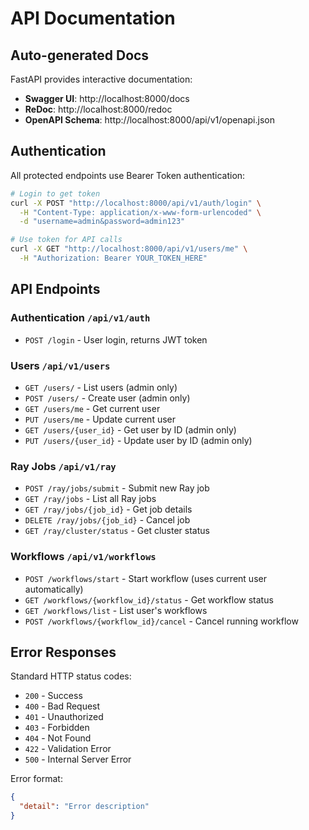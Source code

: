 # API Documentation

## Auto-generated Docs

FastAPI provides interactive documentation:

- **Swagger UI**: http://localhost:8000/docs
- **ReDoc**: http://localhost:8000/redoc
- **OpenAPI Schema**: http://localhost:8000/api/v1/openapi.json

## Authentication

All protected endpoints use Bearer Token authentication:

```bash
# Login to get token
curl -X POST "http://localhost:8000/api/v1/auth/login" \
  -H "Content-Type: application/x-www-form-urlencoded" \
  -d "username=admin&password=admin123"

# Use token for API calls
curl -X GET "http://localhost:8000/api/v1/users/me" \
  -H "Authorization: Bearer YOUR_TOKEN_HERE"
```

## API Endpoints

### Authentication `/api/v1/auth`
- `POST /login` - User login, returns JWT token

### Users `/api/v1/users`
- `GET /users/` - List users (admin only)
- `POST /users/` - Create user (admin only)
- `GET /users/me` - Get current user
- `PUT /users/me` - Update current user
- `GET /users/{user_id}` - Get user by ID (admin only)
- `PUT /users/{user_id}` - Update user by ID (admin only)

### Ray Jobs `/api/v1/ray`
- `POST /ray/jobs/submit` - Submit new Ray job
- `GET /ray/jobs` - List all Ray jobs
- `GET /ray/jobs/{job_id}` - Get job details
- `DELETE /ray/jobs/{job_id}` - Cancel job
- `GET /ray/cluster/status` - Get cluster status

### Workflows `/api/v1/workflows`
- `POST /workflows/start` - Start workflow (uses current user automatically)
- `GET /workflows/{workflow_id}/status` - Get workflow status
- `GET /workflows/list` - List user's workflows
- `POST /workflows/{workflow_id}/cancel` - Cancel running workflow

## Error Responses

Standard HTTP status codes:
- `200` - Success
- `400` - Bad Request
- `401` - Unauthorized
- `403` - Forbidden
- `404` - Not Found
- `422` - Validation Error
- `500` - Internal Server Error

Error format:
```json
{
  "detail": "Error description"
}
```